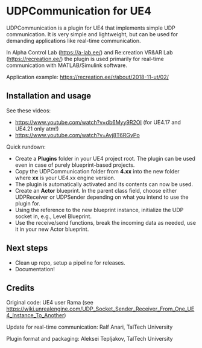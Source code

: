 # UDPCommunication for UE4 #

UDPCommunication is a plugin for UE4 that implements simple UDP communication. It is very simple and lightweight, but can be used for demanding applications like real-time communication.

In Alpha Control Lab (https://a-lab.ee/) and Re:creation VR&AR Lab (https://recreation.ee/) the plugin is used primarily for real-time communication with MATLAB/Simulink software.

Application example: https://recreation.ee/r/about/2018-11-ut/02/

## Installation and usage ##

See these videos:
* https://www.youtube.com/watch?v=db6Myy9R2OI (for UE4.17 and UE4.21 only atm!)
* https://www.youtube.com/watch?v=Avj8T6RGyPo


Quick rundown:
* Create a **Plugins** folder in your UE4 project root. The plugin can be used even in case of purely blueprint-based projects.
* Copy the UDPCommunication folder from **4.xx** into the new folder where **xx** is your UE4.xx engine version.
* The plugin is automatically activated and its contents can now be used.
* Create an **Actor** blueprint. In the parent class field, choose either UDPReceiver or UDPSender depending on what you intend to use the plugin for.
* Using the reference to the new blueprint instance, initialize the UDP socket in, e.g., Level Blueprint.
* Use the receive/send functions, break the incoming data as needed, use it in your new Actor blueprint.

## Next steps ##

* Clean up repo, setup a pipeline for releases.
* Documentation!

## Credits ##

Original code: UE4 user Rama (see https://wiki.unrealengine.com/UDP_Socket_Sender_Receiver_From_One_UE4_Instance_To_Another)

Update for real-time communication: Ralf Anari, TalTech University

Plugin format and packaging: Aleksei Tepljakov, TalTech University